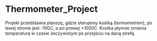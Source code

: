 # Thermometer_Project

Projekt przedstawia planszę, gdzie sterujemy kostką (termometrem), po lewej stronie jest -100*C, a po prawej +1000*C. Kostka płynnie zmienia temperaturę w czasie żeczywistym po przejściu na daną strefę.
